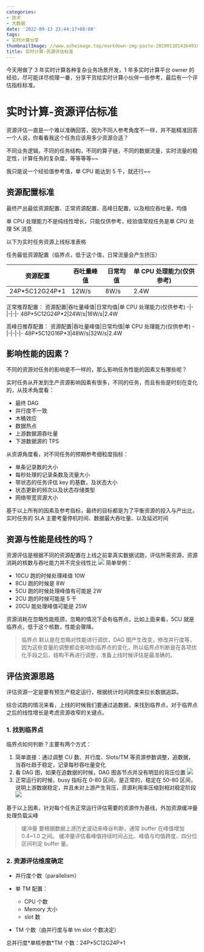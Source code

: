 ```yaml
---
categories:
- 技术
- 大数据
date: '2022-09-13 23:44:17+08:00'
tags:
- 实时计算分享
thumbnailImage: //www.azheimage.top/markdown-img-paste-20190110143649189.png
title: 实时计算-资源评估标准
---
```


今天用做了 3 年实时计算各种复杂业务场景开发，1 年多实时计算平台 owner 的经验，尽可能详尽梳理一番，分享干货给实时计算小伙伴一些参考，最后有一个评估指标标准。

<!--more-->

# 实时计算-资源评估标准

资源评估一直是一个难以准确回答，因为不同人参考角度不一样，并不能精准回答一个人说，你看看我这个任务应该用多少资源合适？

不同业务逻辑，不同的任务结构，不同的算子链，不同的数据流量，实时流量的稳定性，计算任务的复杂度，等等等等~~

我只能说一个经验值参考值，单 CPU 能达到 5 千，就还行~~

## 资源配置标准

最终产出最低资源配置、正常资源配置、高峰日配置，以及相应吞吐量，均值

单 CPU 处理能力不是纯线性增长，只能仅供参考，经验值常规任务是单 CPU 处理 5K 消息

以下为实时任务资源上线标准表格

任务最低资源配置（临界点，低于这个值，日常流量会产生挤压）

| 资源配置         | 吞吐量峰值 | 日常均值 | 单 CPU 处理能力(仅供参考) |
| ---------------- | ---------- | -------- | ------------------------- |
| 24P\*5C12G24P\*1 | 12W/s      | 8W/s     | 2.4W                      |

正常推荐配置：
资源配置|吞吐量峰值|日常均值|单 CPU 处理能力(仅供参考)
-|-|-|-|-
48P\*5C12G24P\*2|24W/s|16W/s|2.4W

高峰日推荐配置：
资源配置|吞吐量峰值|日常均值|单 CPU 处理能力(仅供参考)
-|-|-|-|-
48P\*5C12G16P\*3|48W/s|32W/s|2.4W

## 影响性能的因素？

不同的资源对任务的影响是不一样的，那么影响任务性能的因素又有哪些呢？

实时任务从开发到生产资源影响因素有很多，不同的任务，而且有些是时刻在变化的，从技术角度看：

- 最终 DAG
- 并行度不一致
- 木桶效应
- 数据热点
- 上游数据源吞吐量
- 下游数据源的 TPS

从资源角度看，对不同任务的预期参考细粒度指标：

- 单条记录数的大小
- 每秒处理的记录条数及流量大小
- 带状态的任务评估 key 的基数，及状态大小
- 状态更新的频次以及状态存储类型
- 网络带宽资源大小

基于以上所有的因素及参考指标，最终的目标都是为了平衡资源的投入与产出比，实时任务的 SLA 主要考量停机时间、数据最大吞吐量、以及延迟时间

## 资源与性能是线性的吗？

资源评估是根据不同的资源配置在上线之前拿真实数据试跑，评估所需资源，资源消耗的核数与吞吐能力并不完全线性比
![](https://www.azheimage.top/markdown-img-paste-20211203165439542.png)
简单举例：

- 10CU 跑的时候处理峰值 10W
- 8CU 跑的时候是 8W
- 5CU 跑的时候处理峰值有可能是 2W
- 2CU 跑的时候可能是 5 千
- 20CU 能处理峰值可能是 25W

资源消耗在忽略性能瓶颈，忽略的情况下会有临界点，比如上面来看，5CU 就是临界点，低于这个核数，性能会骤降。

> 临界点 默认是在忽略对性能进行调优，DAG 图产生改变，修改并行度等，因为这些变量的调整都会影响到临界点的变化，所以临界点判断是在各项优化手段之后，结构不再进行调整，准备上线时候评估是最准确的。

## 评估资源思路

评估资源一定是要有预生产稳定运行，根据统计时间跨度来拉长数据追踪。

综合试跑的情况来看，上线的时候我们要通过追数据，来找到临界点，对于临界点之后的线性增长是考虑资源收窄的关键点。

### 1. 找到临界点

临界点如何判断？主要有两个方式：

1. 简单直接：通过调整 CU 数、并行度、Slots/TM 等资源参数调整，追数据，当吞吐趋于稳定，记录每秒吞吐量变化
2. 看 DAG 图，如果在追数据的时候，DAG 图各节点并没有明显的背压位置
   ![](https://www.azheimage.top/markdown-img-paste-20211204164936484.png)
3. 正常运行的时候，busy 指标在 0-80 区间，是正常的，稳定在 50-80 区间，说明上游数据稳定，并且未对上游产生背压，资源利用率压缩到相对稳定阶段
   ![](https://www.azheimage.top/markdown-img-paste-20211204165824819.png)

基于以上因素，针对每个任务正常运行评估需要的资源作为基线，外加资源缓冲量处理负载尖峰

> 缓冲量 要根据数据上游历史波动来峰谷判断，通常 buffer 在峰值增加 0.4~1.0 之间。
> 缓冲量评估看峰值持续时间占比、峰值与均值跨度、四分位区间判定 buffer 量。

### 2. 资源评估维度确定

- 并行度个数（parallelism）

- 单 TM 配置：

  - CPU 个数
  - Memory 大小
  - slot 数

- TM 个数（由并行度与单 tm slot 个数决定）

总并行度\*单核参数\*TM 个数：24P\*5C12G24P\*1
